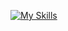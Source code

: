[![My Skills](https://skillicons.dev/icons?i=html,css,tailwind,js,react,next,ts,mongodb,mongoose,firebase,jwt,shadcn,prisma,postgres&perline=3)](https://skillicons.dev)
